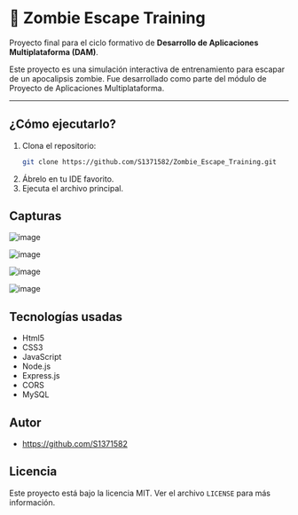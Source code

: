 # 🧟 Zombie Escape Training

Proyecto final para el ciclo formativo de **Desarrollo de Aplicaciones Multiplataforma (DAM)**.

Este proyecto es una simulación interactiva de entrenamiento para escapar de un apocalipsis zombie. Fue desarrollado como parte del módulo de Proyecto de Aplicaciones Multiplataforma.

---

## ¿Cómo ejecutarlo?

1. Clona el repositorio:
   ```bash
   git clone https://github.com/S1371582/Zombie_Escape_Training.git
2. Ábrelo en tu IDE favorito.
3. Ejecuta el archivo principal.

## Capturas
![image](https://github.com/user-attachments/assets/bb165b40-7ca4-4c72-b235-31e54083910e)

![image](https://github.com/user-attachments/assets/8858bb67-a2bb-4c6f-bed8-42e6162df513)

![image](https://github.com/user-attachments/assets/82ee09ac-360d-45ca-b190-accde3040a21)

![image](https://github.com/user-attachments/assets/ea07cde6-4c61-4deb-b557-7c8064e6a8ce)




## Tecnologías usadas

- Html5
- CSS3
- JavaScript
- Node.js
- Express.js
- CORS
- MySQL

## Autor

- https://github.com/S1371582

## Licencia

Este proyecto está bajo la licencia MIT. Ver el archivo `LICENSE` para más información.

